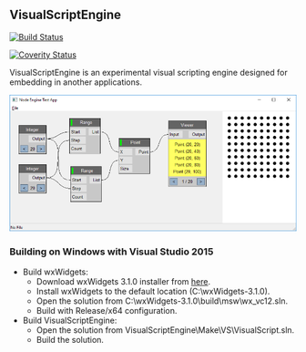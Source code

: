## VisualScriptEngine

[![Build Status](https://travis-ci.org/kovacsv/VisualScriptEngine.svg?branch=master)](https://travis-ci.org/kovacsv/VisualScriptEngine)

[![Coverity Status](https://scan.coverity.com/projects/14955/badge.svg)](https://scan.coverity.com/projects/kovacsv-visualscriptengine)



VisualScriptEngine is an experimental visual scripting engine designed for embedding in another applications.

![Screenshot](Documentation/Screenshots/WindowsTestApp01.png?raw=true "Windows Test Application")

### Building on Windows with Visual Studio 2015

- Build wxWidgets:
  - Download wxWidgets 3.1.0 installer from [here](https://github.com/wxWidgets/wxWidgets/releases/download/v3.1.0/wxMSW-3.1.0-Setup.exe).
  - Install wxWidgets to the default location (C:\wxWidgets-3.1.0).
  - Open the solution from C:\wxWidgets-3.1.0\build\msw\wx_vc12.sln.
  - Build with Release/x64 configuration.
- Build VisualScriptEngine:
  - Open the solution from VisualScriptEngine\Make\VS\VisualScript.sln.
  - Build the solution.
